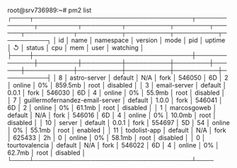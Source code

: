 root@srv736989:~# pm2 list
┌────┬────────────────────────────────────┬─────────────┬─────────┬─────────┬──────────┬────────┬──────┬───────────┬──────────┬──────────┬──────────┬──────────┐
│ id │ name                               │ namespace   │ version │ mode    │ pid      │ uptime │ ↺    │ status    │ cpu      │ mem      │ user     │ watching │
├────┼────────────────────────────────────┼─────────────┼─────────┼─────────┼──────────┼────────┼──────┼───────────┼──────────┼──────────┼──────────┼──────────┤
│ 8  │ astro-server                       │ default     │ N/A     │ fork    │ 546050   │ 6D     │ 2    │ online    │ 0%       │ 859.5mb  │ root     │ disabled │
│ 3  │ email-server                       │ default     │ 0.0.1   │ fork    │ 546030   │ 6D     │ 4    │ online    │ 0%       │ 55.9mb   │ root     │ disabled │
│ 7  │ guillermofernandez-email-server    │ default     │ 1.0.0   │ fork    │ 546041   │ 6D     │ 2    │ online    │ 0%       │ 61.1mb   │ root     │ disabled │
│ 1  │ marcosgoweb                        │ default     │ N/A     │ fork    │ 546016   │ 6D     │ 4    │ online    │ 0%       │ 10.0mb   │ root     │ disabled │
│ 10 │ server                             │ default     │ 0.0.1   │ fork    │ 554697   │ 5D     │ 54   │ online    │ 0%       │ 55.1mb   │ root     │ enabled  │
│ 11 │ todolist-app                       │ default     │ N/A     │ fork    │ 625433   │ 2h     │ 0    │ online    │ 0%       │ 58.1mb   │ root     │ disabled │
│ 0  │ tourtovalencia                     │ default     │ N/A     │ fork    │ 546022   │ 6D     │ 4    │ online    │ 0%       │ 62.7mb   │ root     │ disabled │
└────┴────────────────────────────────────┴────
